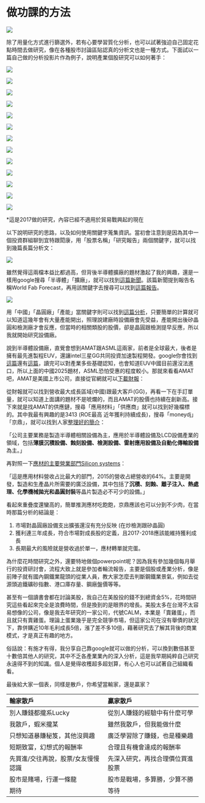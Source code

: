 # 做功課的方法

![](../.gitbook/assets/research.jpg)

除了用量化方式進行篩選外，若有心要學習質化分析，也可以試著強迫自己固定花點時間去做研究，像在各種股市討論區貼認真的分析文也是一種方式。下面試以一篇自己做的分析投影片作為例子，說明產業個股研究可以如何著手：

![](../.gitbook/assets/p1.png)

![](../.gitbook/assets/p2.png)

![](../.gitbook/assets/p3.png)

![](../.gitbook/assets/p4.png)

![](../.gitbook/assets/p5.png)

![](../.gitbook/assets/p6.png)

![](../.gitbook/assets/p7.png)

![](../.gitbook/assets/p8.png)

![](../.gitbook/assets/p9.png)

![](../.gitbook/assets/p10.png)

![](../.gitbook/assets/p11.png)

![](../.gitbook/assets/p12.png)

![](../.gitbook/assets/p13.png)

\*這是2017做的研究，內容已經不適用於貿易戰興起的現在  
  
以下說明研究的思路，以及如何使用關鍵字蒐集資訊。當初會注意到是因為其中一個投資群組聊到宜特跟閎康，用「股票名稱」「研究報告」兩個關鍵字，就可以找到幾篇長篇分析文：

![](../.gitbook/assets/3587.png)

雖然覺得這兩檔本益比都過高，但背後半導體擴廠的題材激起了我的興趣，還是一樣用google搜尋「半導體」「擴廠」，就可以找到[這篇新聞](http://www.appledaily.com.tw/realtimenews/article/new/20170308/1071757/)。該篇新聞提到報告名稱World Fab Forecast，再用該關鍵字去搜尋可以找到[這篇報告](https://www.semi.org/en/news-resources/market-data/world-fab-forecast)。

![](../.gitbook/assets/fab.jpg)

用「中國」「晶圓廠」「產能」當關鍵字則可以找到[這篇分析](http://technews.tw/2016/10/17/china-300mm-fab/)，只要簡單的計算就可以知道這幾年會有大量產能開出，照理說建廠時設備廠會先受益，產能開出後矽晶圓和檢測廠才會反應，但當時的相關類股的股價，卻是晶圓跟檢測提早反應，所以我就開始研究設備廠。

說到半導體設備廠，直覺會想到AMAT跟ASML這兩家，前者是全球最大，後者是擁有最先進製程EUV，還讓intel三星GG共同投資加速製程開發。google你會找到[這篇](https://zhuanlan.zhihu.com/p/21632080)還有[這篇](https://www.zhihu.com/question/42963443)，讀完可以對產業多些基礎認知，也會知道EUV中國目前還沒法進口，所以上面的中國2025題材，ASML恐怕受惠的程度較小。那就來看看AMAT吧，AMAT是美國上市公司，直接從官網就可以[下載財報](http://www.appliedmaterials.com/company/investor-relations/financials)：

從財報就可以找到營收最大成長區域\(中國\)跟最大客戶\(GG\)，再看一下在手訂單量，就可以知道上面講的題材不是唬爛的，而且AMAT的股價也持續在創新高。接下來就是找AMAT的供應鏈，搜尋「應用材料」「供應商」就可以找到好幾檔標的。其中我最有興趣的是3413 \(ROE最高 近年獲利持續成長\)，搜尋「moneydj」「京鼎」，就可以找到人家[整理好的簡介](https://www.moneydj.com/KMDJ/Wiki/wikiViewer.aspx?keyid=141d7096-8bb6-42c3-a23e-649c0eb7449a)：  
  
「公司主要業務是製造半導體相關設備為主，應用於半導體設備及LCD設備產業的領域，包括**薄膜沉積設備、蝕刻設備、檢測設備、雷射應用設備及自動化傳輸設備**為主。」  
  
再對照一下[應材的主要營業部門Silicon systems](https://read01.com/kPnaJ5.html)：  
  
「這是應用材料營收占比最大的部門，2015的營收占總營收的64%。主要是開發，製造和生產晶片所需要的廣泛設備，其中包括了**沉積、刻蝕、離子注入、熱處理、化學機械拋光和晶圓封裝**等晶片製造必不可少的設備。」  
  
看起來重疊度還蠻高的，簡單推測應材吃飽飽，京鼎應該也可以分到不少肉，在當時那篇分析的結論是：

1. 市場對晶圓廠設備支出擴張還沒有充分反映 \(在炒檢測跟矽晶圓\) 
2. 獲利連三年成長，符合市場對成長股的定義，且2017-2018應該能維持獲利成長
3. 長期最大的風險就是營收過於單一，應材轉單就完蛋。

為什麼花時間研究之外，還要特地做個powerpoint呢？因為我有參加幾個每月舉行的投資研討會，流程大致上就是參加者輪流報告，主要是個股或產業分析，像是前陣子就有國內鋼鐵業龍頭的從業人員，教大家怎麼去判斷鋼鐵業景氣，例如去從源頭追鐵礦砂指數、港口庫存量、鋼廠盤價等等。

甚至有一個讀書會都在討論美股，我自己在美股投的錢不到總資金5%，花時間研究這些看起來完全是浪費時間，但是換到的是眼界的增長。美股太多在台灣不太容易想像的公司，像是我去年研究的一家公司，代號CALM，本業是「賣雞蛋」，而且就只有賣雞蛋。理論上蛋業幾乎是完全競爭市場，但這家公司在沒有舉債的狀況下，靠併購近10年毛利成長5倍，漲了差不多10倍，藉著研究去了解其背後的商業模式，才是真正有趣的地方。  
  
俗話說：有施才有得，我分享自己靠google就可以做的分析，可以換到數倍甚至十數倍其他人的研究，其中不乏各產業業內的深入分析，這是我早期純粹自己研究永遠得不到的知識。個人是覺得收穫超多超划算，有心人也可以試著自己組織看看。

最後給大家一個表，同樣是散戶，你希望當輸家，還是贏家？

| 輸家散戶 | 贏家散戶 |
| :--- | :--- |
| 別人賺錢都攏系Lucky | 從別人賺錢的經驗中有什麼可學 |
| 我散戶，蝦米攏某 | 雖然我散戶，但我能做什麼 |
| 只想知道暴賺秘笈，其他沒興趣 | 廣泛學習除了賺錢，也是種樂趣 |
| 短期致富，幻想式的報酬率 | 合理且有機會達成的報酬率 |
| 先買進/交往再說，股票/女友慢慢認識 | 先深入研究，再找合理價位買進股票 |
| 股市是賭場，行運一條龍 | 股市是戰場，多算勝，少算不勝 |
| 期待 | 等待 |


